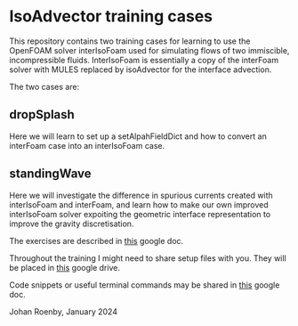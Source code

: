 # IsoAdvector training cases

This repository contains two training cases for learning to use the OpenFOAM 
solver interIsoFoam used for simulating flows of two immiscible, incompressible 
fluids. InterIsoFoam is essentially a copy of the interFoam solver with MULES 
replaced by isoAdvector for the interface advection.

The two cases are:

## dropSplash

Here we will learn to set up a setAlpahFieldDict and how to convert an interFoam
case into an interIsoFoam case.

## standingWave

Here we will investigate the difference in spurious currents created with 
interIsoFoam and interFoam, and learn how to make our own improved interIsoFoam
solver expoiting the geometric interface representation to improve the gravity
discretisation.

The exercises are described in [this](https://docs.google.com/document/d/1TEzo1m-WDn-5wNxDqwnjOR5t6RwTG_8gwh-7EDYdDjA/edit?usp=drive_link) google doc.

Throughout the training I might need to share setup files with you. They will be
placed in [this](https://drive.google.com/drive/folders/1ZexuHosFoV3P3vcqm0d2yRZfFR5FaXXz?usp=drive_link) google drive.

Code snippets or useful terminal commands may be shared in [this](https://docs.google.com/document/d/17q2QGsRNpIDt_GACuwZInKudlj-qZ5cU_gbtIfVUHqY/edit?usp=drive_link) google doc.

Johan Roenby, January 2024